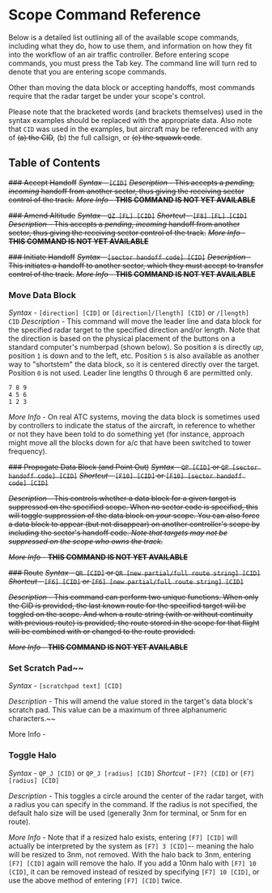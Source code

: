 # Scope Command Reference

Below is a detailed list outlining all of the available scope commands, including what they do, how to use them, and information on how they fit into the workflow of an air traffic controller. Before entering scope commands, you must press the Tab key. The command line will turn red to denote that you are entering scope commands. 

Other than moving the data block or accepting handoffs, most commands require that the radar target be under your scope's control.

Please note that the bracketed words (and brackets themselves) used in the syntax examples should be replaced with the appropriate data. Also note that `CID` was used in the examples, but aircraft may be referenced with any of ~~(a) the CID~~, (b) the full callsign, or ~~(c) the squawk code~~.

## Table of Contents

~~### Accept Handoff~~
~~_Syntax -_ `[CID]`~~
~~_Description -_ This accepts a _pending, incoming_ handoff from another sector, thus giving the receiving sector control of the track.~~
~~_More Info -_ **THIS COMMAND IS NOT YET AVAILABLE**~~

~~### Amend Altitude~~
~~_Syntax -_ `QZ [FL] [CID]`~~
~~_Shortcut -_ `[F8] [FL] [CID]`~~
~~_Description -_ This accepts a _pending, incoming_ handoff from another sector, thus giving the receiving sector control of the track.~~
~~_More Info -_ **THIS COMMAND IS NOT YET AVAILABLE**~~

~~### Initiate Handoff~~
~~_Syntax -_ `[sector handoff code] [CID]`~~
~~_Description -_ This initiates a handoff to another sector, which they must accept to transfer control of the track.~~
~~_More Info -_ **THIS COMMAND IS NOT YET AVAILABLE**~~

### Move Data Block

_Syntax -_ `[direction] [CID]` or `[direction]/[length] [CID]` or `/[length] CID`
_Description -_ This command will move the leader line and data block for the specified radar target to the specified direction and/or length. Note that the direction is based on the physical placement of the buttons on a standard computer's numberpad (shown below). So position `8` is directly _up_, position `1` is down and to the left, etc. Position `5` is also available as another way to "shortstem" the data block, so it is centered directly over the target. Position `0` is not used. Leader line lengths 0 through 6 are permitted only.

```text
7 8 9
4 5 6
1 2 3
```

_More Info -_ On real ATC systems, moving the data block is sometimes used by controllers to indicate the status of the aircraft, in reference to whether or not they have been told to do something yet (for instance, approach might move all the blocks down for a/c that have been switched to tower frequency).

~~### Propogate Data Block (and Point Out)~~
~~_Syntax -_ `QP [CID]` or `QP [sector handoff code] [CID]`~~
~~_Shortcut -_ `[F10] [CID]` or `[F10] [sector handoff code] [CID]`~~

~~_Description -_ This controls whether a data block for a given target is suppressed on the specified scope. When no sector code is specified, this will toggle suppression of the data block on _your_ scope. You can also force a data block to appear (but not disappear) on another controller's scope by including the sector's handoff code. _Note that targets may not be suppressed on the scope who owns the track._~~

~~_More Info -_ **THIS COMMAND IS NOT YET AVAILABLE**~~

~~### Route~~
~~_Syntax -_ `QR [CID]` or `QR [new partial/full route string] [CID]`~~
~~_Shortcut -_ `[F6] [CID]` or `[F6] [new partial/full route string] [CID]`~~

~~_Description -_ This command can perform two unique functions. When only the CID is provided, the last known route for the specified target will be toggled on the scope. And when a route string (with or without continuity with previous route) is provided, the route stored in the scope for that flight will be combined with or changed to the route provided.~~

~~_More Info -_ **THIS COMMAND IS NOT YET AVAILABLE**~~

### Set Scratch Pad~~

_Syntax -_ `[scratchpad text] [CID]`

_Description -_ This will amend the value stored in the target's data block's scratch pad. This value can be a maximum of three alphanumeric characters.~~

More Info -

### Toggle Halo

_Syntax -_ `QP_J [CID]` or `QP_J [radius] [CID]`
_Shortcut -_ `[F7] [CID]` or `[F7] [radius] [CID]`

_Description -_ This toggles a circle around the center of the radar target, with a radius you can specify in the command. If the radius is not specified, the default halo size will be used (generally 3nm for terminal, or 5nm for en route).

_More Info -_ Note that if a resized halo exists, entering `[F7] [CID]` will actually be interpreted by the system as `[F7] 3 [CID]`-- meaning the halo will be resized to 3nm, not removed. With the halo back to 3nm, entering `[F7] [CID]` again will remove the halo. If you add a 10nm halo with `[F7] 10 [CID]`, it can be removed instead of resized by specifying `[F7] 10 [CID]`, or use the above method of entering `[F7] [CID]` twice.
